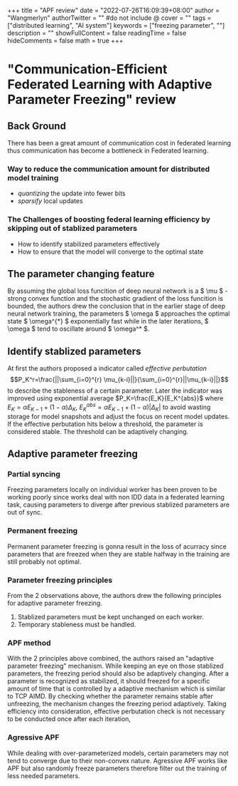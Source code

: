+++
title = "APF review"
date = "2022-07-26T16:09:39+08:00"
author = "Wangmerlyn"
authorTwitter = "" #do not include @
cover = ""
tags = ["distributed learning", "AI system"]
keywords = ["freezing parameter", ""]
description = ""
showFullContent = false
readingTime = false
hideComments = false
math = true
+++


# "Communication-Efficient Federated Learning with Adaptive Parameter Freezing" review

## Back Ground

 There has been a great amount of communication cost in federated learning thus communication has become a bottleneck in Federated learning.

### Way to reduce the communication amount for distributed model training
* _quantizing_ the update into fewer bits
* _sparsify_ local updates


### The Challenges of boosting federal learning efficiency by skipping out of stablized parameters
* How to identify stabilized parameters effectively
* How to ensure that the model will converge to the optimal state


## The parameter changing feature
By assuming the global loss funcition of deep neural network is a  $  \mu  $ -strong convex function and the stochastic gradient of the loss funcition is bounded, the authors drew the conclusion that in the earlier stage of deep neural network training, the parameters $  \omega  $ approaches the optimal state $  \omega^{\*}  $ exponentially fast while in the later iterations, $  \omega  $ tend to oscillate around $  \omega^*  $.



## Identify stablized parameters
At first the authors proposed a indicator called _effective perbutation_ $$P_K^r=\frac{||\sum_{i=0}^{r} \mu_{k-i}||}{\sum_{i=0}^{r}||\mu_{k-i}||}$$ to describe the stableness of a certain parameter. Later the indicator was improved using exponential average $P_K=\frac{E_K}{E_K^{abs}}$ where $E_K = \alpha E_{K-1}+(1-\alpha)\Delta_K$, $E_{K}^{abs}=\alpha E_{K-1}+(1-\alpha)|\Delta_K|$ to avoid wasting storage for model snapshots and adjust the focus on recent model updates. If the effective perbutation hits below a threshold, the parameter is considered stable. The threshold can be adaptively changing.

## Adaptive parameter freezing
### Partial syncing
Freezing parameters locally on individual worker has been proven to be working poorly since works deal with non IDD data in a federated learning task, causing parameters to diverge after previous stablized parameters are out of sync.

### Permanent freezing
Permanent parameter freezing is gonna result in the loss of acurracy since parameters that are freezed when they are stable halfway in the training are still probably not optimal. 

### Parameter freezing principles
From the 2 observations above, the authors drew the following principles for adaptive parameter freezing.

1. Stablized parameters must be kept unchanged on each worker.
2. Temporary stableness must be handled.

### APF method
With the 2 principles above combined, the authors raised an "adaptive parameter freezing" mechanism. While keeping an eye on those stablized parameters, the freezing period should also be adaptively changing. After a parameter is recognized as stabilized, it should freezed for a specific amount of time that is controlled by a adaptive mechanism which is similar to TCP AIMD. By checking whether the parameter remains stable after unfreezing, the mechanism changes the freezing period adaptively. Taking efficiency into consideration, effective perbutation check is not necessary to be conducted once after each iteration, 

### Agressive APF
While dealing with over-parameterized models, certain parameters may not tend to converge due to their non-convex nature. Agressive APF works like APF but also randomly freeze parameters therefore filter out the training of less needed parameters.




